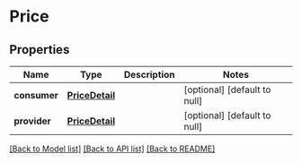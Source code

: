 # Price
## Properties

| Name | Type | Description | Notes |
|------------ | ------------- | ------------- | -------------|
| **consumer** | [**PriceDetail**](PriceDetail.md) |  | [optional] [default to null] |
| **provider** | [**PriceDetail**](PriceDetail.md) |  | [optional] [default to null] |

[[Back to Model list]](../README.md#documentation-for-models) [[Back to API list]](../README.md#documentation-for-api-endpoints) [[Back to README]](../README.md)

